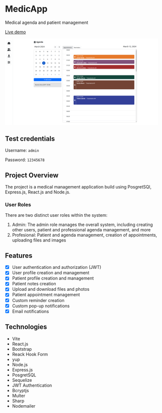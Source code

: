 # MedicApp

Medical agenda and patient management

[Live demo](https://medicapp-nu.vercel.app)

![UI-agenda](https://raw.githubusercontent.com/dariog98/medicapp/develop/resources/UI-agenda.png)

## Test credentials

Username: `admin`

Password: `12345678`

## Project Overview

The project is a medical management application build using PosgretSQl, Express.js, React.js and Node.js.

### User Roles

There are two distinct user roles within the system:

1. Admin: The admin role manages the overall system, including creating other users, patient and professional agenda management, and more
2. Profesional: Patient and agenda management, creation of appointments, uploading files and images

## Features

- [x] User authentication and authorization (JWT)
- [x] User profile creation and management
- [x] Patient profile creation and management
- [x] Patient notes creation
- [x] Upload and download files and photos
- [x] Patient appointment management
- [x] Custom reminder creation
- [x] Custom pop-up notifications
- [x] Email notifications

## Technologies

- Vite
- React.js
- Bootstrap
- Reack Hook Form
- yup
- Node.js
- Express.js
- PosgretSQL
- Sequelize
- JWT Authentication
- Bcryptjs
- Multer
- Sharp
- Nodemailer